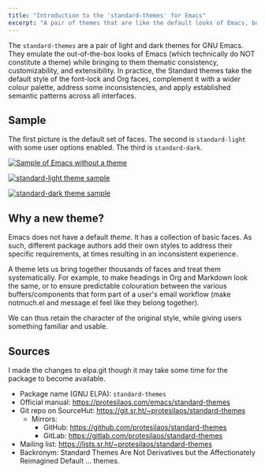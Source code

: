 ```yaml
---
title: "Introduction to the 'standard-themes' for Emacs"
excerpt: "A pair of themes that are like the default looks of Emacs, but more consistent and with several customisation options."
---
```


The `standard-themes` are a pair of light and dark themes for GNU
Emacs.  They emulate the out-of-the-box looks of Emacs (which
technically do NOT constitute a theme) while bringing to them thematic
consistency, customizability, and extensibility.  In practice, the
Standard themes take the default style of the font-lock and Org faces,
complement it with a wider colour palette, address some
inconsistencies, and apply established semantic patterns across all
interfaces.

## Sample

The first picture is the default set of faces.  The second is
`standard-light` with some user options enabled.  The third is
`standard-dark`.

<a href="{{'/assets/images/standard/emacs-no-theme.png' | absolute_url}}"><img alt="Sample of Emacs without a theme" src="{{'/assets/images/standard/emacs-no-theme.png' | absolute_url }}"/></a>

<a href="{{'/assets/images/standard/standard-light.png' | absolute_url }}"><img alt="standard-light theme sample" src="{{'/assets/images/standard/standard-light.png' | absolute_url }}"/></a>

<a href="{{'/assets/images/standard/standard-dark.png' | absolute_url }}"><img alt="standard-dark theme sample" src="{{'/assets/images/standard/standard-dark.png' | absolute_url }}"/></a>

## Why a new theme?

Emacs does not have a default _theme_.  It has a collection of basic
faces.  As such, different package authors add their own styles to
address their specific requirements, at times resulting in an
inconsistent experience.

A theme lets us bring together thousands of faces and treat them
systematically.  For example, to make headings in Org and Markdown
look the same, or to ensure predictable colouration between the
various buffers/components that form part of a user's email workflow
(make notmuch.el and message.el feel like they belong together).

We can thus retain the character of the original style, while giving
users something familiar and usable.

## Sources

I made the changes to elpa.git though it may take some time for the
package to become available.

+ Package name (GNU ELPA): `standard-themes`
+ Official manual: <https://protesilaos.com/emacs/standard-themes>
+ Git repo on SourceHut: <https://git.sr.ht/~protesilaos/standard-themes>
  - Mirrors:
    + GitHub: <https://github.com/protesilaos/standard-themes>
    + GitLab: <https://gitlab.com/protesilaos/standard-themes>
+ Mailing list: <https://lists.sr.ht/~protesilaos/standard-themes>
+ Backronym: Standard Themes Are Not Derivatives but the
  Affectionately Reimagined Default ... themes.

